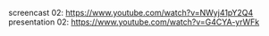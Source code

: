 screencast 02: https://www.youtube.com/watch?v=NWyj41pY2Q4
presentation 02: https://www.youtube.com/watch?v=G4CYA-yrWFk
